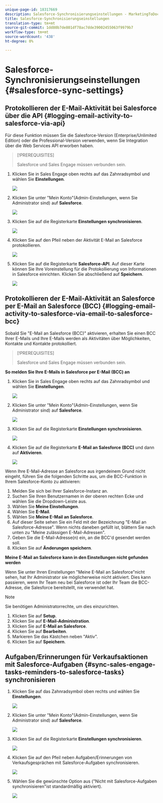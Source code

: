 ```yaml
---
unique-page-id: 18317669
description: Salesforce-Synchronisierungseinstellungen - MarketingToDocs - Produktdokumentation
title: Salesforce-Synchronisierungseinstellungen
translation-type: tm+mt
source-git-commit: 1dd80b7de801df78ac7dde39002455063f9979b7
workflow-type: tm+mt
source-wordcount: '438'
ht-degree: 0%

---
```



# Salesforce-Synchronisierungseinstellungen {#salesforce-sync-settings}

## Protokollieren der E-Mail-Aktivität bei Salesforce über die API {#logging-email-activity-to-salesforce-via-api}

Für diese Funktion müssen Sie die Salesforce-Version (Enterprise/Unlimited Edition) oder die Professional-Version verwenden, wenn Sie Integration über die Web Services API erworben haben.

>[!PREREQUISITES]
>
>Salesforce und Sales Engage müssen verbunden sein.

1. Klicken Sie in Sales Engage oben rechts auf das Zahnradsymbol und wählen Sie **Einstellungen**.

   ![](assets/one-2.png)

1. Klicken Sie unter &quot;Mein Konto&quot;(Admin-Einstellungen, wenn Sie Administrator sind) auf **Salesforce**.

   ![](assets/two-2.png)

1. Klicken Sie auf die Registerkarte **Einstellungen synchronisieren**.

   ![](assets/three-1.png)

1. Klicken Sie auf den Pfeil neben der Aktivität E-Mail an Salesforce protokollieren.

   ![](assets/four-1.png)

1. Klicken Sie auf die Registerkarte **Salesforce-API**. Auf dieser Karte können Sie Ihre Voreinstellung für die Protokollierung von Informationen in Salesforce einrichten. Klicken Sie abschließend auf **Speichern**.

   ![](assets/five.png)

## Protokollieren der E-Mail-Aktivität an Salesforce per E-Mail an Salesforce (BCC) {#logging-email-activity-to-salesforce-via-email-to-salesforce-bcc}

Sobald Sie &quot;E-Mail an Salesforce (BCC)&quot; aktivieren, erhalten Sie einen BCC Ihrer E-Mails und Ihre E-Mails werden als Aktivitäten über Möglichkeiten, Kontakte und Kontakte protokolliert.

>[!PREREQUISITES]
>
>Salesforce und Sales Engage müssen verbunden sein.

**So melden Sie Ihre E-Mails in Salesforce per E-Mail (BCC) an**

1. Klicken Sie in Sales Engage oben rechts auf das Zahnradsymbol und wählen Sie **Einstellungen**.

   ![](assets/one-3.png)

1. Klicken Sie unter &quot;Mein Konto&quot;(Admin-Einstellungen, wenn Sie Administrator sind) auf **Salesforce**.

   ![](assets/two-3.png)

1. Klicken Sie auf die Registerkarte **Einstellungen synchronisieren**.

   ![](assets/three-1.png)

1. Klicken Sie auf die Registerkarte **E-Mail an Salesforce (BCC)** und dann auf **Aktivieren**.

   ![](assets/six-2.png)

Wenn Ihre E-Mail-Adresse an Salesforce aus irgendeinem Grund nicht eingeht, führen Sie die folgenden Schritte aus, um die BCC-Funktion in Ihrem Salesforce-Konto zu aktivieren:

1. Melden Sie sich bei Ihrer Salesforce-Instanz an.
1. Suchen Sie Ihren Benutzernamen in der oberen rechten Ecke und wählen Sie die Dropdown-Leiste aus.
1. Wählen Sie **Meine Einstellungen**.
1. Wählen Sie **E-Mail**.
1. Wählen Sie **Meine E-Mail an Salesforce**.
1. Auf dieser Seite sehen Sie ein Feld mit der Bezeichnung &quot;E-Mail an Salesforce-Adresse&quot;. Wenn nichts daneben gefüllt ist, blättern Sie nach unten zu &quot;Meine zulässigen E-Mail-Adressen&quot;.
1. Geben Sie die E-Mail-Adresse(n) ein, an die BCC&#39;d gesendet werden soll.
1. Klicken Sie auf **Änderungen speichern**.

**Meine E-Mail an Salesforce kann in den Einstellungen nicht gefunden werden**

Wenn Sie unter Ihren Einstellungen &quot;Meine E-Mail an Salesforce&quot;nicht sehen, hat Ihr Administrator sie möglicherweise nicht aktiviert. Dies kann passieren, wenn Ihr Team neu bei Salesforce ist oder Ihr Team die BCC-Adresse, die Salesforce bereitstellt, nie verwendet hat.

>[!NOTE]
>
>Sie benötigen Administratorrechte, um dies einzurichten.

1. Klicken Sie auf **Setup**.
1. Klicken Sie auf **E-Mail-Administration**.
1. Klicken Sie auf **E-Mail an Salesforce**.
1. Klicken Sie auf **Bearbeiten**.
1. Markieren Sie das Kästchen neben &quot;Aktiv&quot;.
1. Klicken Sie auf **Speichern**.

## Aufgaben/Erinnerungen für Verkaufsaktionen mit Salesforce-Aufgaben {#sync-sales-engage-tasks-reminders-to-salesforce-tasks} synchronisieren

1. Klicken Sie auf das Zahnradsymbol oben rechts und wählen Sie **Einstellungen**.

   ![](assets/one-3.png)

1. Klicken Sie unter &quot;Mein Konto&quot;(Admin-Einstellungen, wenn Sie Administrator sind) auf **Salesforce**.

   ![](assets/two-2.png)

1. Klicken Sie auf die Registerkarte **Einstellungen synchronisieren**.

   ![](assets/three-1.png)

1. Klicken Sie auf den Pfeil neben Aufgaben/Erinnerungen von Verkaufsgesprächen mit Salesforce-Aufgaben synchronisieren.

   ![](assets/seven-2.png)

1. Wählen Sie die gewünschte Option aus (&quot;Nicht mit Salesforce-Aufgaben synchronisieren&quot;ist standardmäßig aktiviert).

   ![](assets/eight.png)
